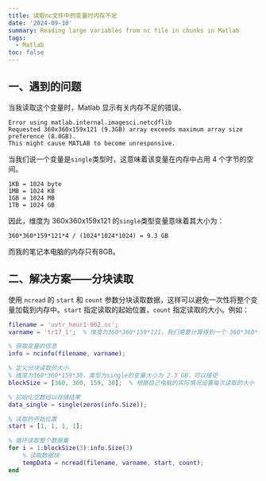 ```yaml
---
title: 读取nc文件中的变量时内存不足
date: '2024-09-10'
summary: Reading large variables from nc file in chunks in Matlab
tags:
  - Matlab
toc: false
---
```


## 一、遇到的问题
当我读取这个变量时，Matlab 显示有关内存不足的错误。

    Error using matlab.internal.imagesci.netcdflib
    Requested 360x360x159x121 (9.3GB) array exceeds maximum array size preference (8.0GB). 
    This might cause MATLAB to become unresponsive.

当我们说一个变量是`single`类型时，这意味着该变量在内存中占用 4 个字节的空间。 

    1KB = 1024 byte
    1MB = 1024 KB
    1GB = 1024 MB
    1TB = 1024 GB

因此，维度为 360x360x159x121 的`single`类型变量意味着其大小为：

    360*360*159*121*4 / (1024*1024*1024) = 9.3 GB

而我的笔记本电脑的内存只有8GB。

## 二、解决方案——分块读取

使用 `ncread` 的 `start` 和 `count` 参数分块读取数据，这样可以避免一次性将整个变量加载到内存中。`start` 指定读取的起始位置，`count` 指定读取的大小。例如：

```matlab
filename = 'uvtr_hour1-002.nc'; 
varname = 'tr17_1';  % 维度为360*360*159*121，我们需要计算得到一个 360*360*121的变量，即在第三维度进行积分。

% 获取变量的信息
info = ncinfo(filename, varname);

% 定义分块读取的大小
% 维度为360*360*159*30、类型为single的变量大小为 2.3 GB，可以接受
blockSize = [360, 360, 159, 30];  % 根据自己电脑的实际情况设置每次读取的大小

% 初始化空数组以存储结果
data_single = single(zeros(info.Size));

% 读取的开始位置
start = [1, 1, 1, 1];

% 循环读取整个数据集
for i = 1:blockSize(3):info.Size(3)
    % 读取数据块
    tempData = ncread(filename, varname, start, count);
end

```

